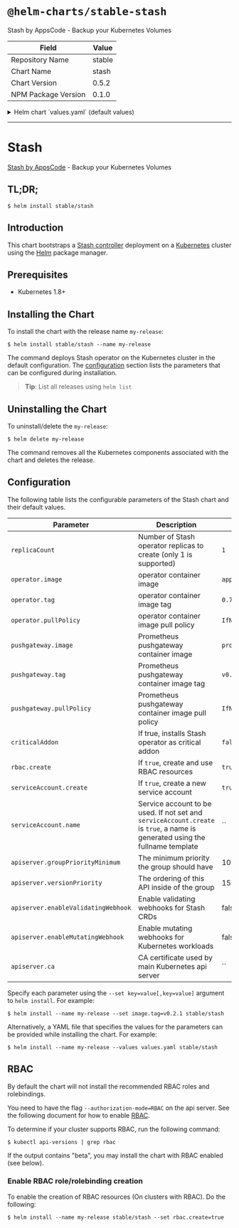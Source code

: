 # `@helm-charts/stable-stash`

Stash by AppsCode - Backup your Kubernetes Volumes

| Field               | Value  |
| ------------------- | ------ |
| Repository Name     | stable |
| Chart Name          | stash  |
| Chart Version       | 0.5.2  |
| NPM Package Version | 0.1.0  |

<details>

<summary>Helm chart `values.yaml` (default values)</summary>

```yaml
# Default values for stash.
# This is a YAML-formatted file.
# Declare variables to be passed into your templates.
replicaCount: 1
operator:
  image: appscode/stash
  tag: 0.7.0-rc.1
pushgateway:
  image: prom/pushgateway
  tag: v0.4.0
## Optionally specify an array of imagePullSecrets.
## Secrets must be manually created in the namespace.
## ref: https://kubernetes.io/docs/concepts/containers/images/#specifying-imagepullsecrets-on-a-pod
##
# imagePullSecrets:
#   - name: myRegistryKeySecretName
## Specify a imagePullPolicy
## ref: http://kubernetes.io/docs/user-guide/images/#pre-pulling-images
##
imagePullPolicy: IfNotPresent
## Installs Stash operator as critical addon
## https://kubernetes.io/docs/tasks/administer-cluster/guaranteed-scheduling-critical-addon-pods/
criticalAddon: false

## Install Default RBAC roles and bindings
rbac:
  # Specifies whether RBAC resources should be created
  create: true

serviceAccount:
  # Specifies whether a ServiceAccount should be created
  create: true
  # The name of the ServiceAccount to use.
  # If not set and create is true, a name is generated using the fullname template
  name:

apiserver:
  # groupPriorityMinimum is the minimum priority the group should have. Please see
  # https://github.com/kubernetes/kube-aggregator/blob/release-1.9/pkg/apis/apiregistration/v1beta1/types.go#L58-L64
  # for more information on proper values of this field.
  groupPriorityMinimum: 10000
  # versionPriority is the ordering of this API inside of the group. Please see
  # https://github.com/kubernetes/kube-aggregator/blob/release-1.9/pkg/apis/apiregistration/v1beta1/types.go#L66-L70
  # for more information on proper values of this field
  versionPriority: 15
  # enableAdmissionWebhook is used to configure apiserver as ValidationWebhook for Voyager CRDs
  enableAdmissionWebhook: false
  # CA certificate used by main Kubernetes api server
  ca:
```

</details>

---

# Stash

[Stash by AppsCode](https://github.com/appscode/stash) - Backup your Kubernetes Volumes

## TL;DR;

```console
$ helm install stable/stash
```

## Introduction

This chart bootstraps a [Stash controller](https://github.com/appscode/stash) deployment on a [Kubernetes](http://kubernetes.io) cluster using the [Helm](https://helm.sh) package manager.

## Prerequisites

- Kubernetes 1.8+

## Installing the Chart

To install the chart with the release name `my-release`:

```console
$ helm install stable/stash --name my-release
```

The command deploys Stash operator on the Kubernetes cluster in the default configuration. The [configuration](#configuration) section lists the parameters that can be configured during installation.

> **Tip**: List all releases using `helm list`

## Uninstalling the Chart

To uninstall/delete the `my-release`:

```console
$ helm delete my-release
```

The command removes all the Kubernetes components associated with the chart and deletes the release.

## Configuration

The following table lists the configurable parameters of the Stash chart and their default values.

| Parameter                           | Description                                                                                                                   | Default            |
| ----------------------------------- | ----------------------------------------------------------------------------------------------------------------------------- | ------------------ |
| `replicaCount`                      | Number of Stash operator replicas to create (only 1 is supported)                                                             | `1`                |
| `operator.image`                    | operator container image                                                                                                      | `appscode/stash`   |
| `operator.tag`                      | operator container image tag                                                                                                  | `0.7.0-rc.1`       |
| `operator.pullPolicy`               | operator container image pull policy                                                                                          | `IfNotPresent`     |
| `pushgateway.image`                 | Prometheus pushgateway container image                                                                                        | `prom/pushgateway` |
| `pushgateway.tag`                   | Prometheus pushgateway container image tag                                                                                    | `v0.4.0`           |
| `pushgateway.pullPolicy`            | Prometheus pushgateway container image pull policy                                                                            | `IfNotPresent`     |
| `criticalAddon`                     | If true, installs Stash operator as critical addon                                                                            | `false`            |
| `rbac.create`                       | If `true`, create and use RBAC resources                                                                                      | `true`             |
| `serviceAccount.create`             | If `true`, create a new service account                                                                                       | `true`             |
| `serviceAccount.name`               | Service account to be used. If not set and `serviceAccount.create` is `true`, a name is generated using the fullname template | ``                 |
| `apiserver.groupPriorityMinimum`    | The minimum priority the group should have                                                                                    | 10000              |
| `apiserver.versionPriority`         | The ordering of this API inside of the group                                                                                  | 15                 |
| `apiserver.enableValidatingWebhook` | Enable validating webhooks for Stash CRDs                                                                                     | false              |
| `apiserver.enableMutatingWebhook`   | Enable mutating webhooks for Kubernetes workloads                                                                             | false              |
| `apiserver.ca`                      | CA certificate used by main Kubernetes api server                                                                             | ``                 |

Specify each parameter using the `--set key=value[,key=value]` argument to `helm install`. For example:

```console
$ helm install --name my-release --set image.tag=v0.2.1 stable/stash
```

Alternatively, a YAML file that specifies the values for the parameters can be provided while
installing the chart. For example:

```console
$ helm install --name my-release --values values.yaml stable/stash
```

## RBAC

By default the chart will not install the recommended RBAC roles and rolebindings.

You need to have the flag `--authorization-mode=RBAC` on the api server. See the following document for how to enable [RBAC](https://kubernetes.io/docs/admin/authorization/rbac/).

To determine if your cluster supports RBAC, run the following command:

```console
$ kubectl api-versions | grep rbac
```

If the output contains "beta", you may install the chart with RBAC enabled (see below).

### Enable RBAC role/rolebinding creation

To enable the creation of RBAC resources (On clusters with RBAC). Do the following:

```console
$ helm install --name my-release stable/stash --set rbac.create=true
```
